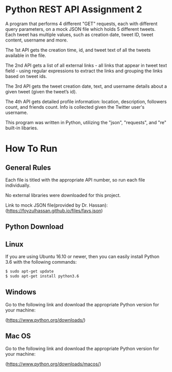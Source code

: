 # Python REST API Assignment 2
A program that performs 4 different "GET" requests, each with different query parameters, on a mock JSON file which holds 5 different tweets. Each tweet has multiple values, such as creation date, tweet ID, tweet content, username and more. 

The 1st API gets the creation time, id, and tweet text of all the tweets available in the file.

The 2nd API gets a list of all external links - all links that appear in tweet text field -  using regular expressions to extract the links and grouping the links based on tweet ids.

The 3rd API gets the tweet creation date, text, and username details about a given tweet (given the tweet’s id).

The 4th API gets detailed profile information: location, description, followers count, and friends count. Info is collected given the Twitter user's username.

This program was written in Python, utilizing the "json", "requests", and "re" built-in libaries.

# How To Run
## General Rules
Each file is titled with the appropriate API number, so run each file individually.

No external libraries were downloaded for this project.

Link to mock JSON file(provided by Dr. Hassan): (https://foyzulhassan.github.io/files/favs.json)

## Python Download

## Linux
If you are using Ubuntu 16.10 or newer, then you can easily install Python 3.6 with the following commands:

```bash
$ sudo apt-get update
$ sudo apt-get install python3.6
```

## Windows
Go to the following link and download the appropriate Python version for your machine:

(https://www.python.org/downloads/)

## Mac OS
Go to the following link and download the appropriate Python version for your machine:

(https://www.python.org/downloads/macos/)

